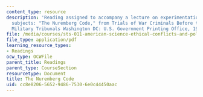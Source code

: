 ```yaml
---
content_type: resource
description: 'Reading assigned to accompany a lecture on experimentation on human
  subjects: "The Nuremberg Code," from Trials of War Criminals Before the Nuremberg
  Military Tribunals Washington DC: U.S. Government Printing Office, 1949.'
file: /media/courses/sts-011-american-science-ethical-conflicts-and-political-choices-fall-2007/cc8e82065652948675306e0c44450aac_21_nurembrg_code.pdf
file_type: application/pdf
learning_resource_types:
- Readings
ocw_type: OCWFile
parent_title: Readings
parent_type: CourseSection
resourcetype: Document
title: The Nuremberg Code
uid: cc8e8206-5652-9486-7530-6e0c44450aac
---
```

